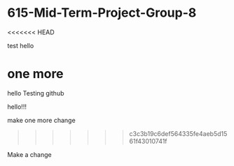 # 615-Mid-Term-Project-Group-8
<<<<<<< HEAD


test hello


one more
=======
hello
Testing github

hello!!!

make one more change



>>>>>>> c3c3b19c6def564335fe4aeb5d1561f43010741f


Make a change





